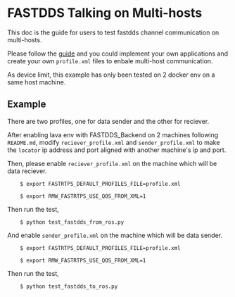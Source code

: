 # FASTDDS Talking on Multi-hosts

This doc is the guide for users to test fastdds channel communication on multi-hosts.

Please follow the [guide](https://fast-dds.docs.eprosima.com/en/latest/fastdds/discovery/simple.html) and you could implement your own applications and create your own `profile.xml` files to enbale multi-host communication.

As device limit, this example has only been tested on 2 docker env on a same host machine.

## Example

There are two profiles, one for data sender and the other for reciever.

After enabling lava env with FASTDDS_Backend on 2 machines following `README.md`, modify `reciever_profile.xml` and `sender_profile.xml` to make the `locator` ip address and port aligned with another machine's ip and port.

Then, please enable `reciever_profile.xml` on the machine which will be data reciever.

```
    $ export FASTRTPS_DEFAULT_PROFILES_FILE=profile.xml

    $ export RMW_FASTRTPS_USE_QOS_FROM_XML=1
```
Then run the test,

```
    $ python test_fastdds_from_ros.py
```

And enable `sender_profile.xml` on the machine which will be data sender.


```
    $ export FASTRTPS_DEFAULT_PROFILES_FILE=profile.xml

    $ export RMW_FASTRTPS_USE_QOS_FROM_XML=1
```

Then run the test,

```
    $ python test_fastdds_to_ros.py
```
